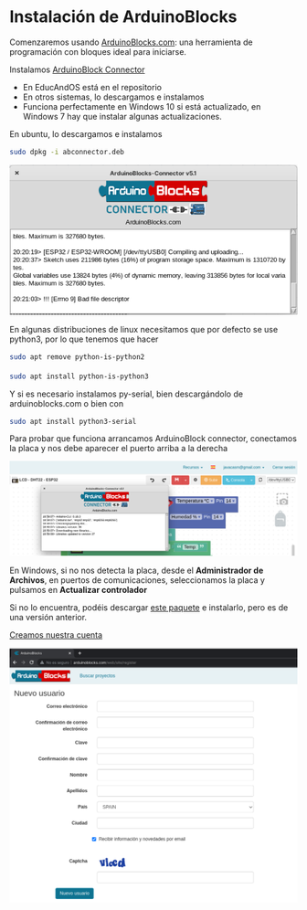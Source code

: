 # Instalación de ArduinoBlocks

Comenzaremos usando [ArduinoBlocks.com](http://www.arduinoblocks.com): una herramienta de programación con bloques ideal para iniciarse.

Instalamos [ArduinoBlock Connector](http://www.arduinoblocks.com/web/site/abconnector5)

* En EducAndOS está en el repositorio
* En otros sistemas, lo descargamos  e instalamos
* Funciona perfectamente en Windows 10 si está actualizado, en Windows 7 hay que instalar algunas actualizaciones.

En ubuntu, lo descargamos e instalamos

```sh
sudo dpkg -i abconnector.deb
```


![](./images/ArduinoBlockConnector.png)


En algunas distribuciones de linux necesitamos que por defecto se use python3, por lo que tenemos que hacer

```sh
sudo apt remove python-is-python2

sudo apt install python-is-python3
```

Y si es necesario instalamos py-serial, bien descargándolo de arduinoblocks.com o bien con

```sh
sudo apt install python3-serial
```

Para probar que funciona arrancamos ArduinoBlock connector, conectamos la placa y nos debe aparecer el puerto arriba a la derecha

![](./images/subirProgramaArduinoBlocks.png)

En Windows, si no nos detecta la placa, desde el **Administrador de Archivos**, en puertos de comunicaciones, seleccionamos la placa y pulsamos en **Actualizar controlador**

Si no lo encuentra, podéis descargar [este paquete](https://github.com/javacasm/CursoIOTCo/raw/main/ch341ser_win.zip) e instalarlo, pero es de una versión anterior.


[Creamos nuestra cuenta](http://www.arduinoblocks.com/web/site/register)

![](./images/ArduinoBlocks_registro.png)

